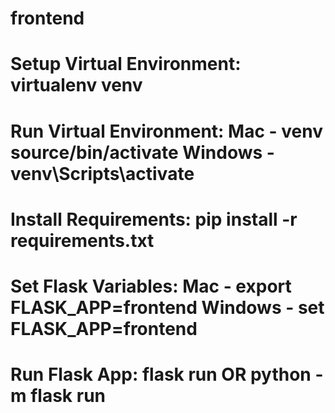 # frontend
# Setup Virtual Environment: virtualenv venv
# Run Virtual Environment: Mac - venv source/bin/activate Windows - venv\Scripts\activate
# Install Requirements: pip install -r requirements.txt
# Set Flask Variables: Mac - export FLASK_APP=frontend Windows - set FLASK_APP=frontend
# Run Flask App: flask run OR python -m flask run

